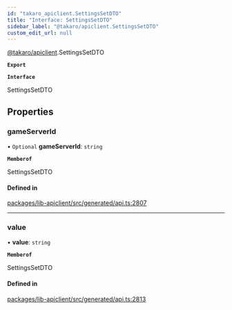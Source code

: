 ```yaml
---
id: "takaro_apiclient.SettingsSetDTO"
title: "Interface: SettingsSetDTO"
sidebar_label: "@takaro/apiclient.SettingsSetDTO"
custom_edit_url: null
---
```


[@takaro/apiclient](../modules/takaro_apiclient.md).SettingsSetDTO

**`Export`**

**`Interface`**

SettingsSetDTO

## Properties

### gameServerId

• `Optional` **gameServerId**: `string`

**`Memberof`**

SettingsSetDTO

#### Defined in

[packages/lib-apiclient/src/generated/api.ts:2807](https://github.com/niekcandaele/Takaro/blob/91fb19b/packages/lib-apiclient/src/generated/api.ts#L2807)

___

### value

• **value**: `string`

**`Memberof`**

SettingsSetDTO

#### Defined in

[packages/lib-apiclient/src/generated/api.ts:2813](https://github.com/niekcandaele/Takaro/blob/91fb19b/packages/lib-apiclient/src/generated/api.ts#L2813)

